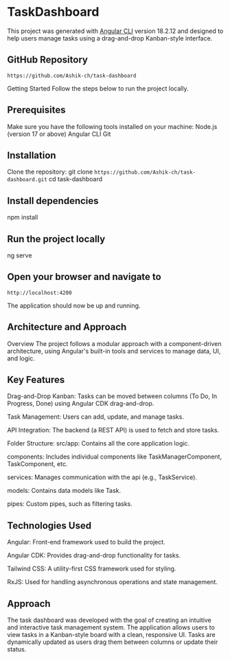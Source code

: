 # TaskDashboard

This project was generated with [Angular CLI](https://github.com/angular/angular-cli) version 18.2.12 and designed to help users manage tasks using a drag-and-drop Kanban-style interface.

## GitHub Repository

`https://github.com/Ashik-ch/task-dashboard`

Getting Started
Follow the steps below to run the project locally.

## Prerequisites

Make sure you have the following tools installed on your machine:
 Node.js (version 17 or above)
 Angular CLI
 Git

## Installation

Clone the repository:
 git clone `https://github.com/Ashik-ch/task-dashboard.git`
 cd task-dashboard

## Install dependencies

 npm install

## Run the project locally

 ng serve

## Open your browser and navigate to

 `http://localhost:4200`

The application should now be up and running.

## Architecture and Approach

Overview
The project follows a modular approach with a component-driven architecture, using Angular's built-in tools and services to manage data, UI, and logic.

## Key Features

Drag-and-Drop Kanban: Tasks can be moved between columns (To Do, In Progress, Done) using Angular CDK drag-and-drop.

Task Management: Users can add, update, and manage tasks.

API Integration: The backend (a REST API) is used to fetch and store tasks.

Folder Structure:
src/app: Contains all the core application logic.

components: Includes individual components like TaskManagerComponent, TaskComponent, etc.

services: Manages communication with the api (e.g., TaskService).

models: Contains data models like Task.

pipes: Custom pipes, such as filtering tasks.

## Technologies Used

Angular: Front-end framework used to build the project.

Angular CDK: Provides drag-and-drop functionality for tasks.

Tailwind CSS: A utility-first CSS framework used for styling.

RxJS: Used for handling asynchronous operations and state management.

## Approach

The task dashboard was developed with the goal of creating an intuitive and interactive task management system. The application allows users to view tasks in a Kanban-style board with a clean, responsive UI. Tasks are dynamically updated as users drag them between columns or update their status.
